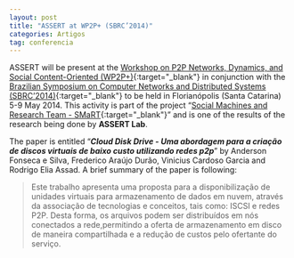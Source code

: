 ```yaml
---
layout: post
title: "ASSERT at WP2P+ (SBRC’2014)"
categories: Artigos
tag: conferencia
---
```


ASSERT will be present at the [Workshop on P2P Networks, Dynamics, and Social Content-Oriented (WP2P+)](http://www.sbrc2014.ufsc.br/?pg=workshops&id=5){:target="_blank"} in conjunction with the [Brazilian Symposium on Computer Networks and Distributed Systems (SBRC’2014)](http://www.sbrc2014.ufsc.br/?pg=apresentacao){:target="_blank"} to be held in Florianópolis (Santa Catarina) 5-9 May 2014. This activity is part of the project “[Social Machines and Research Team - SMaRT](http://www.ines.org.br/?p=502){:target="_blank"}” and is one of the results of the research being done by **ASSERT Lab**.

The paper is entitled “**_Cloud Disk Drive - Uma abordagem para a criação de discos virtuais de baixo custo utilizando redes p2p_**” by Anderson Fonseca e Silva, Frederico Araújo Durão, Vinicius Cardoso Garcia and Rodrigo Elia Assad. A brief summary of the paper is following:

> Este trabalho apresenta uma proposta para a disponibilização de unidades virtuais para armazenamento de dados em nuvem, através da associação de tecnologias e conceitos, tais como: ISCSI e redes P2P. Desta forma, os arquivos podem ser distribuídos em nós conectados a rede,permitindo a oferta de armazenamento em disco de maneira compartilhada e a redução de custos pelo ofertante do serviço.